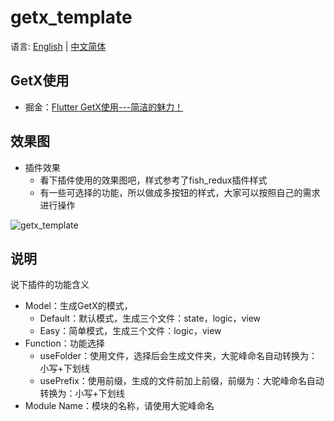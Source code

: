 # getx_template

语言: [English](https://github.com/CNAD666/getx_template/blob/main/README.md) | [中文简体](https://github.com/CNAD666/getx_template/blob/main/docs/README-ZH.md)

## GetX使用

- 掘金：[Flutter GetX使用---简洁的魅力！](https://juejin.cn/post/6924104248275763208)

## 效果图

- 插件效果 
  - 看下插件使用的效果图吧，样式参考了fish_redux插件样式
  - 有一些可选择的功能，所以做成多按钮的样式，大家可以按照自己的需求进行操作

![getx_template](https://cdn.jsdelivr.net/gh/CNAD666/MyData/pic/flutter/blog/getx_plugin_show.gif)

## 说明

说下插件的功能含义
- Model：生成GetX的模式，
  - Default：默认模式，生成三个文件：state，logic，view
  - Easy：简单模式，生成三个文件：logic，view
- Function：功能选择
  - useFolder：使用文件，选择后会生成文件夹，大驼峰命名自动转换为：小写+下划线
  - usePrefix：使用前缀，生成的文件前加上前缀，前缀为：大驼峰命名自动转换为：小写+下划线
- Module Name：模块的名称，请使用大驼峰命名
